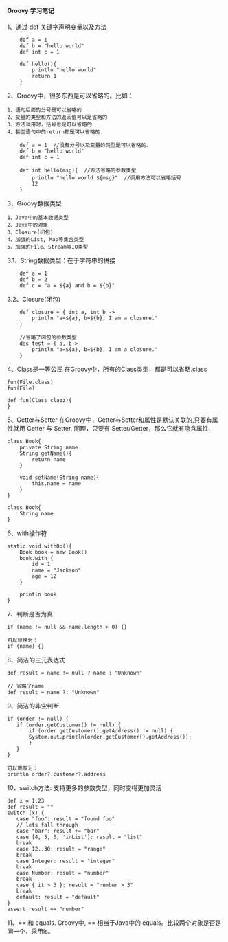 #### Groovy 学习笔记

1、通过 def 关键字声明变量以及方法

```
    def a = 1
    def b = "hello world"
    def int c = 1
    
    def hello(){
        println "hello world"
        return 1
    }
```

2、Groovy中，很多东西是可以省略的。比如：

    1、语句后面的分号是可以省略的
    2、变量的类型和方法的返回值可以是省略的
    3、方法调用时，括号也是可以省略的
    4、甚至语句中的return都是可以省略的.
    
```
    def a = 1  //没有分号以及变量的类型是可以省略的。
    def b = "hello world"
    def int c = 1
    
    def int hello(msg){  //方法省略的参数类型
        println "hello world ${msg}"  //调用方法可以省略括号
        12
    }
```


3、Groovy数据类型

    1、Java中的基本数据类型
    2、Java中的对象
    3、Closure(闭包)
    4、加强的List, Map等集合类型
    5、加强的File、Stream等IO类型
    
3.1、String数据类型：在于字符串的拼接
```
    def a = 1
    def b = 2
    def c = "a = ${a} and b = ${b}"
```

3.2、Closure(闭包)

```
    def closure = { int a, int b ->
        println "a=${a}, b=${b}, I am a closure."
    }
    
    //省略了闭包的参数类型
    des test = { a, b->
        println "a=${a}, b=${b}, I am a closure."
    }
```

4、Class是一等公民
在Groovy中，所有的Class类型，都是可以省略.class
```
fun(File.class)
fun(File)

def fun(Class clazz){
}
```
5、Getter与Setter
在Groovy中，Getter与Setter和属性是默认关联的,只要有属性就用 Getter 与 Setter,
同理，只要有 Setter/Getter，那么它就有隐含属性.
```
class Book{
    private String name
    String getName(){
        return name
    }
    
    void setName(String name){
        this.name = name
    }
}

class Book{
    String name
}
```
6、with操作符
```
static void withOp(){
    Book book = new Book()
    book.with {
        id = 1
        name = "Jackson"
        age = 12
    }

    println book
}
```


7、判断是否为真
```
if (name != null && name.length > 0) {}
 
可以替换为：
if (name) {}
```


8、简洁的三元表达式
```
def result = name != null ? name : "Unknown"
 
// 省略了name
def result = name ?: "Unknown"
```

9、简洁的非空判断
```
if (order != null) {
   if (order.getCustomer() != null) {
       if (order.getCustomer().getAddress() != null) {
       System.out.println(order.getCustomer().getAddress());
       }
   }
}
 
可以简写为：
println order?.customer?.address
```

10、switch方法: 支持更多的参数类型，同时变得更加灵活

```
def x = 1.23
def result = ""
switch (x) {
   case "foo": result = "found foo"
   // lets fall through
   case "bar": result += "bar"
   case [4, 5, 6, 'inList']: result = "list"
   break
   case 12..30: result = "range"
   break
   case Integer: result = "integer"
   break
   case Number: result = "number"
   break
   case { it > 3 }: result = "number > 3"
   break
   default: result = "default"
}
assert result == "number"
```

11、== 和 equals.
Groovy中, == 相当于Java中的 equals。比较两个对象是否是同一个，采用is。